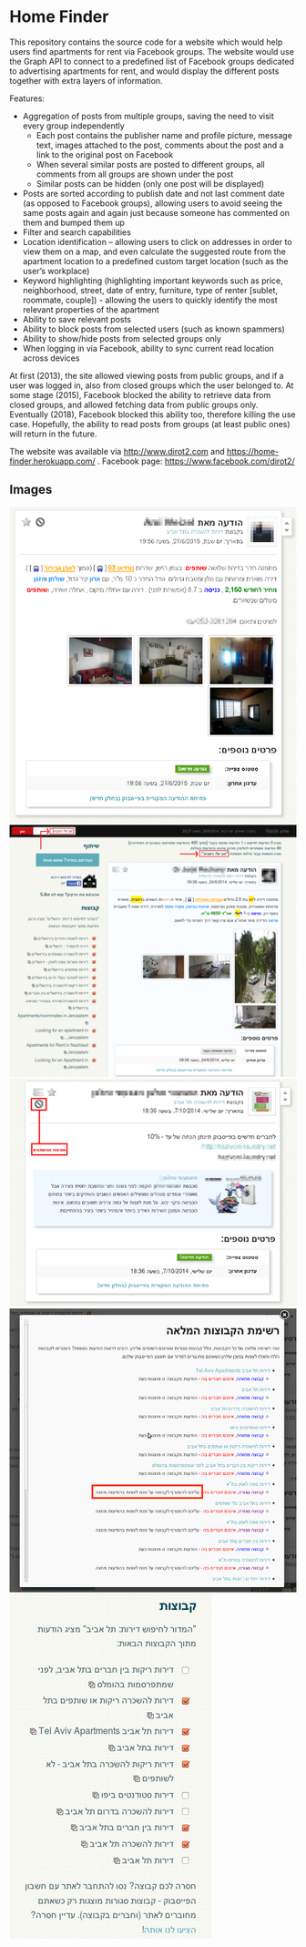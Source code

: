 # Home Finder

This repository contains the source code for a website which would help users find apartments for rent via Facebook groups.
The website would use the Graph API to connect to a predefined list of Facebook groups dedicated to advertising apartments for rent, and would display the different posts together with extra layers of information.

Features:
- Aggregation of posts from multiple groups, saving the need to visit every group independently
  - Each post contains the publisher name and profile picture, message text, images attached to the post, comments about the post and a link to the original post on Facebook
  - When several similar posts are posted to different groups, all comments from all groups are shown under the post
  - Similar posts can be hidden (only one post will be displayed)
- Posts are sorted according to publish date and not last comment date (as opposed to Facebook groups), allowing users to avoid seeing the same posts again and again just because someone has commented on them and bumped them up
- Filter and search capabilities
- Location identification – allowing users to click on addresses in order to view them on a map, and even calculate the suggested route from the apartment location to a predefined custom target location (such as the user’s workplace)
- Keyword highlighting (highlighting important keywords such as price, neighborhood, street, date of entry, furniture, type of renter [sublet, roommate, couple]) - allowing the users to quickly identify the most relevant properties of the apartment
- Ability to save relevant posts
- Ability to block posts from selected users (such as known spammers)
- Ability to show/hide posts from selected groups only
- When logging in via Facebook, ability to sync current read location across devices

At first (2013), the site allowed viewing posts from public groups, and if a user was logged in, also from closed groups which the user belonged to.
At some stage (2015), Facebook blocked the ability to retrieve data from closed groups, and allowed fetching data from public groups only.
Eventually (2018), Facebook blocked this ability too, therefore killing the use case.
Hopefully, the ability to read posts from groups (at least public ones) will return in the future.

The website was available via http://www.dirot2.com and https://home-finder.herokuapp.com/ .
Facebook page: https://www.facebook.com/dirot2/ 

## Images
![Example Post](https://raw.githubusercontent.com/Dvd848/home_finder/master/images/message2.png)
![Example Post](https://raw.githubusercontent.com/Dvd848/home_finder/master/images/screenshots/3.png)
![Spammer Post](https://raw.githubusercontent.com/Dvd848/home_finder/master/images/screenshots/4.png)
![Groups List](https://raw.githubusercontent.com/Dvd848/home_finder/master/images/screenshots/2.png)
![Filter Groups](https://raw.githubusercontent.com/Dvd848/home_finder/master/images/screenshots/1.png)